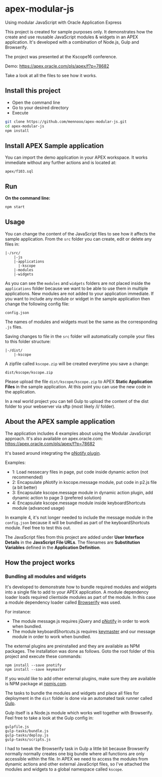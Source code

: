 # apex-modular-js
Using modular JavaScript with Oracle Application Express

This project is created for sample purposes only. It demonstrates how the create and use reusable JavaScript modules & widgets in an APEX application. It's developed with a combination of Node.js, Gulp and Browserify.

The project was presented at the Kscope16 conference.

Demo: <a href="https://apex.oracle.com/pls/apex/f?p=78682" target="_blank">https://apex.oracle.com/pls/apex/f?p=78682</a>

Take a look at all the files to see how it works.

## Install this project
- Open the command line
- Go to your desired directory
- Execute
```bash
git clone https://github.com/mennooo/apex-modular-js.git
cd apex-modular-js		
npm install
```

## Install APEX Sample application
You can import the demo application in your APEX workspace. It works immediate without any further actions and is located at:
```
apex/f103.sql
```

## Run
**On the command line:**  
```bash
npm start
```
## Usage
You can change the content of the JavaScript files to see how it affects the sample application.
From the `src` folder you can create, edit or delete any files in:
```
|-/src/
	|-js
    |-applications
      |-kscope
    |-modules
    |-widgets
```
As you can see the `modules` and `widgets` folders are not placed inside the `applications` folder because we want to be able to use them in multiple applications.
New modules are not added to your application immediate. If you want to include any module or widget in the sample application then change the following config file:
```
config.json
```
The names of modules and widgets must be the same as the corresponding `.js` files.

Saving changes to file in the `src` folder will automatically compile your files to this folder structure:
```
|-/dist/
    |-kscope
```

A zipfile called `kscope.zip` will be created everytime you save a change:
```
dist/kscope/kscope.zip
```
Please upload the file `dist/kscope/kscope.zip` to APEX **Static Application Files** in the sample application. At this point you can use the new code in the application.

In a real world project you can tell Gulp to upload the content of the dist folder to your webserver via sftp (most likely /i/ folder).

## About the APEX sample application

The application includes 4 examples about using the Modular JavaScript approach. It's also available on apex.oracle.com:
<a href="https://apex.oracle.com/pls/apex/f?p=78682" target="_blank">https://apex.oracle.com/pls/apex/f?p=78682</a>

It's based around integrating the <a href="https://sciactive.com/pnotify/" target="_blank">pNotify plugin</a>.

Examples:
- 1: Load nessecary files in page, put code inside dynamic action (not recommended)
- 2: Encapsulate pNotify in kscope.message module, put code in p2.js file (a bit better)
- 3: Encapsulate kscope.message module in dynamic action plugin, add dynamic action to page 3 (prefered solution)
- 4: Encapsulate kscope.message module inside keyboardShortcuts module (advanced usage)

In example 4, it's not longer needed to include the message module in the `config.json` because it will be bundled as part of the keyboardShortcuts module. Feel free to test this out.

The JavaScript files from this project are added under **User Interface Details** in the **JavaScript File URLs**. The filenames are **Substitution Variables** defined in the **Application Definition**.

## How the project works

### Bundling all modules and widgets

It's developed to demonstrate how to bundle required modules and widgets into a single file to add to your APEX application.
A module dependency loader loads required clientside modules as part of the module. In this case a module dependency loader called <a href="http://browserify.org/" target="_blank">Browserify</a> was used.

For instance:
- The module message.js requires jQuery and <a href="https://sciactive.com/pnotify/" target="_blank">pNotify</a> in order to work when bundled.
- The module keyboardShortcuts.js requires <a href="https://github.com/madrobby/keymaster" target="_blank">keymaster</a> and our message module in order to work when bundled.

The external plugins are preinstalled and they are available as NPM packages. The installation was done as follows.
Goto the root folder of this project and execute these commands:
```
npm install --save pnotify
npm install --save keymaster
```

If you would like to add other external plugins, make sure they are available is NPM package at <a href="https://www.npmjs.com/" target="_blank">npmjs.com</a>.

The tasks to bundle the modules and widgets and place all files for deployment in the `dist` folder is done via an automated task runner called <a href="http://gulpjs.com/" target="_blank">Gulp</a>.

Gulp itself is a Node.js module which works well together with Browserify. Feel free to take a look at the Gulp config in:
```
gulpfile.js 
gulp-tasks/bundle.js
gulp-tasks/deploy.js
gulp-tasks/scripts.js
```
I had to tweak the Browserify task in Gulp a little bit because Browserify normally normally creates one big bundle where all functions are only accessible within the file. In APEX we need to access the modules from dynamic actions and other external JavaScript files, so I've attached the modules and widgets to a global namespace called `kscope`.
